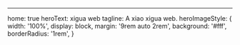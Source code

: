 ---
home: true
heroText: xigua web
tagline: A xiao xigua web.
heroImageStyle: {
  width: '100%',
  display: block,
  margin: '9rem auto 2rem',
  background: '#fff',
  borderRadius: '1rem',
}